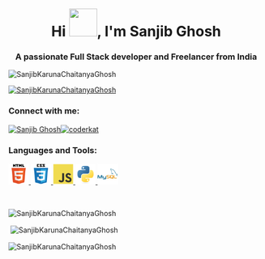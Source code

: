 <h1 align="center">Hi <img src="https://github.com/mitul3737/mitul3737/blob/main/Wave.gif" height="55px" width="55px">, I'm Sanjib Ghosh</h1>
<h3 align="center">A passionate Full Stack developer and Freelancer from India</h3>

<p align="left"> <img src="https://komarev.com/ghpvc/?username=SanjibKarunaChaitanyaGhosh&label=Profile%20views&color=0e75b6&style=flat" alt="SanjibKarunaChaitanyaGhosh" /> </p>

<p align="left"> <a href="https://github.com/ryo-ma/github-profile-trophy"><img src="https://github-profile-trophy.vercel.app/?username=SanjibKarunaChaitanyaGhosh" alt="SanjibKarunaChaitanyaGhosh" /></a> </p>


<h3 align="left">Connect with me:</h3>

<p align="left">
<a href="https://www.linkedin.com/in/sanjibkarunachaitanyaghosh/" target="blank"><img align="center" src="https://raw.githubusercontent.com/rahuldkjain/github-profile-readme-generator/master/src/images/icons/Social/linked-in-alt.svg" alt="Sanjib Ghosh" height="30" width="40" /></a><a href="https://www.instagram.com/sanjib_the_learner?utm_source=qr&igsh=YnZibTFxNG00NDRo" target="blank"><img align="center" src="https://raw.githubusercontent.com/rahuldkjain/github-profile-readme-generator/master/src/images/icons/Social/instagram.svg" alt="coderkat" height="30" width="40" /></a>
</p>

<h3 align="left">Languages and Tools:</h3>
<p align="left"> <a href="https://www.w3.org/html/" target="_blank"> <img src="https://raw.githubusercontent.com/devicons/devicon/master/icons/html5/html5-original-wordmark.svg" alt="html5" width="40" height="40"/> </a> <a href="https://www.w3schools.com/css/" target="_blank"> <img src="https://raw.githubusercontent.com/devicons/devicon/master/icons/css3/css3-original-wordmark.svg" alt="css3" width="40" height="40"/> </a><a href="https://developer.mozilla.org/en-US/docs/Web/JavaScript" target="_blank"> <img src="https://raw.githubusercontent.com/devicons/devicon/master/icons/javascript/javascript-original.svg" alt="javascript" width="40" height="40"/> </a><a href="https://www.python.org" target="_blank"> <img src="https://raw.githubusercontent.com/devicons/devicon/master/icons/python/python-original.svg" alt="python" width="40" height="40"/> </a><a href="https://www.mysql.com/" target="_blank"> <img src="https://raw.githubusercontent.com/devicons/devicon/master/icons/mysql/mysql-original-wordmark.svg" alt="mysql" width="40" height="40"/> </a> </p>

<br/>
<p><img align="center" src="https://github-readme-stats.vercel.app/api/top-langs?username=SanjibKarunaChaitanyaGhosh&show_icons=true&locale=en&layout=compact" alt="SanjibKarunaChaitanyaGhosh" /></p>

<p>&nbsp;<img align="center" src="https://github-readme-stats.vercel.app/api?username=SanjibKarunaChaitanyaGhosh&show_icons=true&locale=en" alt="SanjibKarunaChaitanyaGhosh" /></p>

<p><img align="center" src="https://github-readme-streak-stats.herokuapp.com/?user=SanjibKarunaChaitanyaGhosh&" alt="SanjibKarunaChaitanyaGhosh" /></p>
